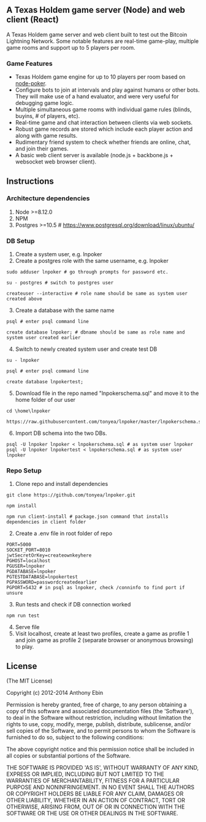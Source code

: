 ## A Texas Holdem game server (Node) and web client (React)

A Texas Holdem game server and web client built to test out the Bitcoin Lightning Network. Some notable features
are real-time game-play, multiple game rooms and support up to 5 players per room.

### Game Features

* Texas Holdem game engine for up to 10 players per room based on [node-poker](https://github.com/mjhbell/node-poker).
* Configure bots to join at intervals and play against humans or other bots. They will make use of a hand evaluator, and were very useful for debugging game logic.
* Multiple simultaneous game rooms with individual game rules (blinds, buyins, # of players, etc).
* Real-time game and chat interaction between clients via web sockets.
* Robust game records are stored which include each player action and along with game results.
* Rudimentary friend system to check whether friends are online, chat, and join their games.
* A basic web client server is available (node.js + backbone.js + websocket web browser client).

## Instructions

### Architecture dependencies
1. Node >=8.12.0
2. NPM
3. Postgres >=10.5 # https://www.postgresql.org/download/linux/ubuntu/

### DB Setup
1. Create a system user, e.g. lnpoker
2. Create a postgres role with the same username, e.g. lnpoker
```
sudo adduser lnpoker # go through prompts for password etc.

su - postgres # switch to postgres user

createuser --interactive # role name should be same as system user created above

```
3. Create a database with the same name
```
psql # enter psql command line

create database lnpoker; # dbname should be same as role name and system user created earlier

```
4. Switch to newly created system user and create test DB
```
su - lnpoker

psql # enter psql command line

create database lnpokertest;
```
5. Download file in the repo named "lnpokerschema.sql" and move it to the home folder of our user
```
cd \home\lnpoker

https://raw.githubusercontent.com/tonyea/lnpoker/master/lnpokerschema.sql
```
6. Import DB schema into the two DBs.
```
psql -U lnpoker lnpoker < lnpokerschema.sql # as system user lnpoker
psql -U lnpoker lnpokertest < lnpokerschema.sql # as system user lnpoker
```
### Repo Setup
1. Clone repo and install dependencies
```
git clone https://github.com/tonyea/lnpoker.git

npm install

npm run client-install # package.json command that installs dependencies in client folder
```
2. Create a .env file in root folder of repo
```
PORT=5000
SOCKET_PORT=8010
jwtSecretOrKey=createownkeyhere
PGHOST=localhost 
PGUSER=lnpoker
PGDATABASE=lnpoker
PGTESTDATABASE=lnpokertest
PGPASSWORD=passwordcreatedearlier
PGPORT=5432 # in psql as lnpoker, check /conninfo to find port if unsure
```
3. Run tests and check if DB connection worked
```
npm run test
```
4. Serve file
5. Visit localhost, create at least two profiles, create a game as profile 1 and join game as profile 2 (separate browser or anonymous browsing) to play.


## License

(The MIT License)

Copyright (c) 2012-2014 Anthony Ebin

Permission is hereby granted, free of charge, to any person obtaining
a copy of this software and associated documentation files (the
'Software'), to deal in the Software without restriction, including
without limitation the rights to use, copy, modify, merge, publish,
distribute, sublicense, and/or sell copies of the Software, and to
permit persons to whom the Software is furnished to do so, subject to
the following conditions:

The above copyright notice and this permission notice shall be
included in all copies or substantial portions of the Software.

THE SOFTWARE IS PROVIDED 'AS IS', WITHOUT WARRANTY OF ANY KIND,
EXPRESS OR IMPLIED, INCLUDING BUT NOT LIMITED TO THE WARRANTIES OF
MERCHANTABILITY, FITNESS FOR A PARTICULAR PURPOSE AND NONINFRINGEMENT.
IN NO EVENT SHALL THE AUTHORS OR COPYRIGHT HOLDERS BE LIABLE FOR ANY
CLAIM, DAMAGES OR OTHER LIABILITY, WHETHER IN AN ACTION OF CONTRACT,
TORT OR OTHERWISE, ARISING FROM, OUT OF OR IN CONNECTION WITH THE
SOFTWARE OR THE USE OR OTHER DEALINGS IN THE SOFTWARE.
